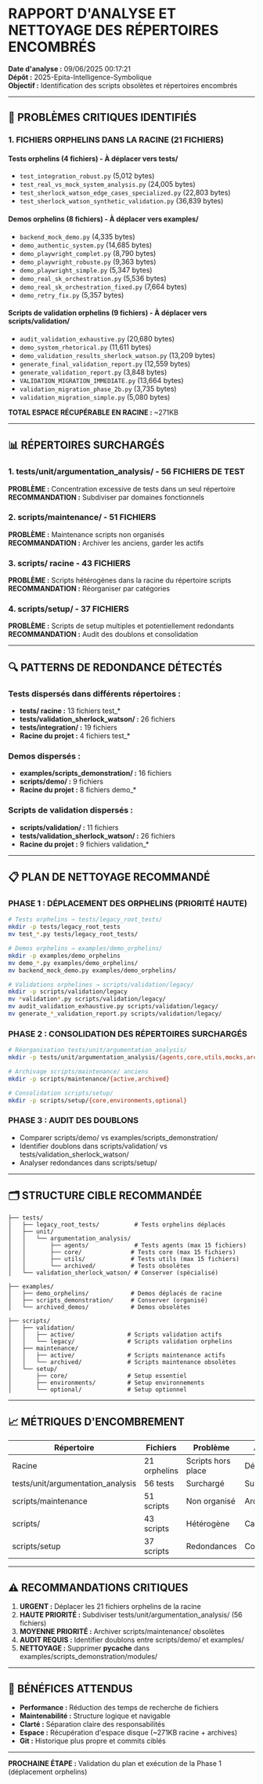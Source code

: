 # RAPPORT D'ANALYSE ET NETTOYAGE DES RÉPERTOIRES ENCOMBRÉS
**Date d'analyse :** 09/06/2025 00:17:21  
**Dépôt :** 2025-Epita-Intelligence-Symbolique  
**Objectif :** Identification des scripts obsolètes et répertoires encombrés

---

## 🚨 PROBLÈMES CRITIQUES IDENTIFIÉS

### 1. FICHIERS ORPHELINS DANS LA RACINE (21 FICHIERS)

#### Tests orphelins (4 fichiers) - À déplacer vers tests/
- `test_integration_robust.py` (5,012 bytes)
- `test_real_vs_mock_system_analysis.py` (24,005 bytes) 
- `test_sherlock_watson_edge_cases_specialized.py` (22,803 bytes)
- `test_sherlock_watson_synthetic_validation.py` (36,839 bytes)

#### Demos orphelins (8 fichiers) - À déplacer vers examples/
- `backend_mock_demo.py` (4,335 bytes)
- `demo_authentic_system.py` (14,685 bytes)
- `demo_playwright_complet.py` (8,790 bytes)
- `demo_playwright_robuste.py` (9,363 bytes)
- `demo_playwright_simple.py` (5,347 bytes)
- `demo_real_sk_orchestration.py` (5,536 bytes)
- `demo_real_sk_orchestration_fixed.py` (7,664 bytes)
- `demo_retry_fix.py` (5,357 bytes)

#### Scripts de validation orphelins (9 fichiers) - À déplacer vers scripts/validation/
- `audit_validation_exhaustive.py` (20,680 bytes)
- `demo_system_rhetorical.py` (11,611 bytes)
- `demo_validation_results_sherlock_watson.py` (13,209 bytes)
- `generate_final_validation_report.py` (12,559 bytes)
- `generate_validation_report.py` (3,848 bytes)
- `VALIDATION_MIGRATION_IMMEDIATE.py` (13,664 bytes)
- `validation_migration_phase_2b.py` (3,735 bytes)
- `validation_migration_simple.py` (5,080 bytes)

**TOTAL ESPACE RÉCUPÉRABLE EN RACINE :** ~271KB

---

## 📊 RÉPERTOIRES SURCHARGÉS

### 1. tests/unit/argumentation_analysis/ - 56 FICHIERS DE TEST
**PROBLÈME :** Concentration excessive de tests dans un seul répertoire  
**RECOMMANDATION :** Subdiviser par domaines fonctionnels

### 2. scripts/maintenance/ - 51 FICHIERS  
**PROBLÈME :** Maintenance scripts non organisés  
**RECOMMANDATION :** Archiver les anciens, garder les actifs

### 3. scripts/ racine - 43 FICHIERS
**PROBLÈME :** Scripts hétérogènes dans la racine du répertoire scripts  
**RECOMMANDATION :** Réorganiser par catégories

### 4. scripts/setup/ - 37 FICHIERS
**PROBLÈME :** Scripts de setup multiples et potentiellement redondants  
**RECOMMANDATION :** Audit des doublons et consolidation

---

## 🔍 PATTERNS DE REDONDANCE DÉTECTÉS

### Tests dispersés dans différents répertoires :
- **tests/ racine :** 13 fichiers test_*
- **tests/validation_sherlock_watson/ :** 26 fichiers
- **tests/integration/ :** 19 fichiers  
- **Racine du projet :** 4 fichiers test_*

### Demos dispersés :
- **examples/scripts_demonstration/ :** 16 fichiers
- **scripts/demo/ :** 9 fichiers
- **Racine du projet :** 8 fichiers demo_*

### Scripts de validation dispersés :
- **scripts/validation/ :** 11 fichiers
- **tests/validation_sherlock_watson/ :** 26 fichiers
- **Racine du projet :** 9 fichiers validation_*

---

## 📋 PLAN DE NETTOYAGE RECOMMANDÉ

### PHASE 1 : DÉPLACEMENT DES ORPHELINS (PRIORITÉ HAUTE)
```bash
# Tests orphelins → tests/legacy_root_tests/
mkdir -p tests/legacy_root_tests
mv test_*.py tests/legacy_root_tests/

# Demos orphelins → examples/demo_orphelins/
mkdir -p examples/demo_orphelins  
mv demo_*.py examples/demo_orphelins/
mv backend_mock_demo.py examples/demo_orphelins/

# Validations orphelines → scripts/validation/legacy/
mkdir -p scripts/validation/legacy
mv *validation*.py scripts/validation/legacy/
mv audit_validation_exhaustive.py scripts/validation/legacy/
mv generate_*_validation_report.py scripts/validation/legacy/
```

### PHASE 2 : CONSOLIDATION DES RÉPERTOIRES SURCHARGÉS
```bash
# Réorganisation tests/unit/argumentation_analysis/
mkdir -p tests/unit/argumentation_analysis/{agents,core,utils,mocks,archived}

# Archivage scripts/maintenance/ anciens
mkdir -p scripts/maintenance/{active,archived}

# Consolidation scripts/setup/
mkdir -p scripts/setup/{core,environments,optional}
```

### PHASE 3 : AUDIT DES DOUBLONS
- Comparer scripts/demo/ vs examples/scripts_demonstration/
- Identifier doublons dans scripts/validation/ vs tests/validation_sherlock_watson/
- Analyser redondances dans scripts/setup/

---

## 🗂️ STRUCTURE CIBLE RECOMMANDÉE

```
├── tests/
│   ├── legacy_root_tests/          # Tests orphelins déplacés
│   ├── unit/
│   │   └── argumentation_analysis/
│   │       ├── agents/             # Tests agents (max 15 fichiers)
│   │       ├── core/              # Tests core (max 15 fichiers)  
│   │       ├── utils/             # Tests utils (max 15 fichiers)
│   │       └── archived/          # Tests obsolètes
│   └── validation_sherlock_watson/ # Conserver (spécialisé)

├── examples/
│   ├── demo_orphelins/            # Demos déplacés de racine
│   ├── scripts_demonstration/     # Conserver (organisé)
│   └── archived_demos/            # Demos obsolètes

├── scripts/
│   ├── validation/
│   │   ├── active/               # Scripts validation actifs
│   │   └── legacy/               # Scripts validation orphelins
│   ├── maintenance/
│   │   ├── active/               # Scripts maintenance actifs
│   │   └── archived/             # Scripts maintenance obsolètes
│   └── setup/
│       ├── core/                 # Setup essentiel
│       ├── environments/         # Setup environnements
│       └── optional/             # Setup optionnel
```

---

## 📈 MÉTRIQUES D'ENCOMBREMENT

| Répertoire | Fichiers | Problème | Action |
|------------|----------|----------|---------|
| Racine | 21 orphelins | Scripts hors place | Déplacer |
| tests/unit/argumentation_analysis | 56 tests | Surchargé | Subdiviser |
| scripts/maintenance | 51 scripts | Non organisé | Archiver |
| scripts/ | 43 scripts | Hétérogène | Catégoriser |
| scripts/setup | 37 scripts | Redondances | Consolider |

---

## ⚠️ RECOMMANDATIONS CRITIQUES

1. **URGENT :** Déplacer les 21 fichiers orphelins de la racine
2. **HAUTE PRIORITÉ :** Subdiviser tests/unit/argumentation_analysis/ (56 fichiers)
3. **MOYENNE PRIORITÉ :** Archiver scripts/maintenance/ obsolètes
4. **AUDIT REQUIS :** Identifier doublons entre scripts/demo/ et examples/
5. **NETTOYAGE :** Supprimer __pycache__ dans examples/scripts_demonstration/modules/

---

## 🎯 BÉNÉFICES ATTENDUS

- **Performance :** Réduction des temps de recherche de fichiers
- **Maintenabilité :** Structure logique et navigable  
- **Clarté :** Séparation claire des responsabilités
- **Espace :** Récupération d'espace disque (~271KB racine + archives)
- **Git :** Historique plus propre et commits ciblés

---

**PROCHAINE ÉTAPE :** Validation du plan et exécution de la Phase 1 (déplacement orphelins)